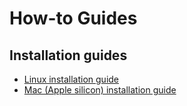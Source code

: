 # How-to Guides

## Installation guides

- [Linux installation guide](Howtos/linux)
- [Mac (Apple silicon) installation guide](Howtos/apple_silicon)

